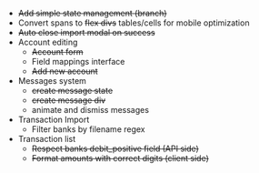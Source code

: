 - ~~Add simple state management (branch)~~
- Convert spans to ~~flex divs~~ tables/cells for mobile optimization
- ~~Auto close import modal on success~~
- Account editing
    - ~~Account form~~
    - Field mappings interface
    - ~~Add new account~~
- Messages system
    - ~~create message state~~
    - ~~create message div~~
    - animate and dismiss messages
- Transaction Import
    - Filter banks by filename regex
- Transaction list
    - ~~Respect banks debit_positive field (API side)~~
    - ~~Format amounts with correct digits (client side)~~


